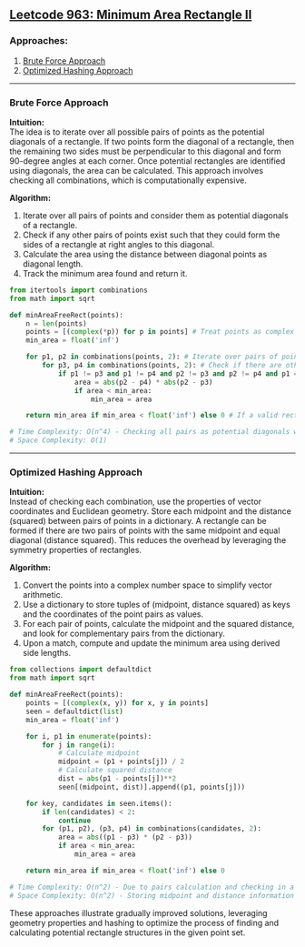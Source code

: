 ## [Leetcode 963: Minimum Area Rectangle II](https://leetcode.com/problems/minimum-area-rectangle-ii/)

### Approaches:
1. [Brute Force Approach](#brute-force-approach)
2. [Optimized Hashing Approach](#optimized-hashing-approach)

---

### Brute Force Approach

**Intuition:**  
The idea is to iterate over all possible pairs of points as the potential diagonals of a rectangle. If two points form the diagonal of a rectangle, then the remaining two sides must be perpendicular to this diagonal and form 90-degree angles at each corner. Once potential rectangles are identified using diagonals, the area can be calculated. This approach involves checking all combinations, which is computationally expensive.

**Algorithm:**
1. Iterate over all pairs of points and consider them as potential diagonals of a rectangle.
2. Check if any other pairs of points exist such that they could form the sides of a rectangle at right angles to this diagonal.
3. Calculate the area using the distance between diagonal points as diagonal length.
4. Track the minimum area found and return it.

```python
from itertools import combinations
from math import sqrt

def minAreaFreeRect(points):
    n = len(points)
    points = [(complex(*p)) for p in points] # Treat points as complex numbers for simplicity
    min_area = float('inf')

    for p1, p2 in combinations(points, 2): # Iterate over pairs of points
        for p3, p4 in combinations(points, 2): # Check if there are other pairs forming a rectangle
            if p1 != p3 and p1 != p4 and p2 != p3 and p2 != p4 and p1 == p3 + (p2 - p4) * 1j: # Check the perpendicular and distance conditions
                area = abs(p2 - p4) * abs(p2 - p3)
                if area < min_area:
                    min_area = area

    return min_area if min_area < float('inf') else 0 # If a valid rectangle is found, return the minimum area

# Time Complexity: O(n^4) - Checking all pairs as potential diagonals with other points forming rectangle sides.
# Space Complexity: O(1)
```

---

### Optimized Hashing Approach

**Intuition:**  
Instead of checking each combination, use the properties of vector coordinates and Euclidean geometry. Store each midpoint and the distance (squared) between pairs of points in a dictionary. A rectangle can be formed if there are two pairs of points with the same midpoint and equal diagonal (distance squared). This reduces the overhead by leveraging the symmetry properties of rectangles.

**Algorithm:**
1. Convert the points into a complex number space to simplify vector arithmetic.
2. Use a dictionary to store tuples of (midpoint, distance squared) as keys and the coordinates of the point pairs as values.
3. For each pair of points, calculate the midpoint and the squared distance, and look for complementary pairs from the dictionary.
4. Upon a match, compute and update the minimum area using derived side lengths.

```python
from collections import defaultdict
from math import sqrt

def minAreaFreeRect(points):
    points = [(complex(x, y)) for x, y in points]
    seen = defaultdict(list)
    min_area = float('inf')

    for i, p1 in enumerate(points):
        for j in range(i):
            # Calculate midpoint
            midpoint = (p1 + points[j]) / 2
            # Calculate squared distance
            dist = abs(p1 - points[j])**2
            seen[(midpoint, dist)].append((p1, points[j]))

    for key, candidates in seen.items():
        if len(candidates) < 2:
            continue
        for (p1, p2), (p3, p4) in combinations(candidates, 2):
            area = abs((p1 - p3) * (p2 - p3))
            if area < min_area:
                min_area = area

    return min_area if min_area < float('inf') else 0

# Time Complexity: O(n^2) - Due to pairs calculation and checking in a hashmap.
# Space Complexity: O(n^2) - Storing midpoint and distance information for point pairs.
```

These approaches illustrate gradually improved solutions, leveraging geometry properties and hashing to optimize the process of finding and calculating potential rectangle structures in the given point set.


